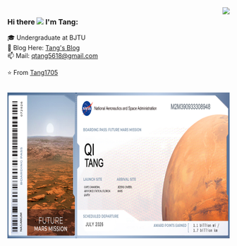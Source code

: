 <img align='right' src="https://github-readme-stats.vercel.app/api?username=Tang1705&show_icons=true">

### Hi there <img src="https://5618.oss-cn-beijing.aliyuncs.com/wordpress/image/about/wavegif_1860.gif" width="30px"><!--👋--> I'm Tang:

<!--
**Tang1705/Tang1705** is a ✨ _special_ ✨ repository because its `README.md` (this file) appears on your GitHub profile.

Here are some ideas to get you started:

- 🔭 I’m currently working on ...
- 🌱 I’m currently learning ...
- 👯 I’m looking to collaborate on ...
- 🤔 I’m looking for help with ...
- 💬 Ask me about ...
- 📫 How to reach me: ...
- 😄 Pronouns: ...
- ⚡ Fun fact: ...
-->

🎓 Undergraduate at BJTU<br>
📝 Blog Here: [Tang's Blog](https://tang5618.com/)<br>
📫 Mail: qtang5618@gmail.com<br>

⭐️ From [Tang1705](https://github.com/Tang1705)<br>
<br>

<img src="./BoardingPass_MyNameOnFutureMission.png" width="980px" height="330px">
